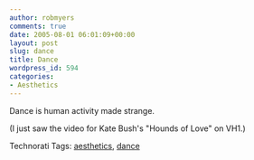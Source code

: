 ```yaml
---
author: robmyers
comments: true
date: 2005-08-01 06:01:09+00:00
layout: post
slug: dance
title: Dance
wordpress_id: 594
categories:
- Aesthetics
---
```


  
Dance is human activity made strange.  


  
(I just saw the video for Kate Bush's "Hounds of Love" on VH1.)  


  


Technorati Tags: [aesthetics](http://technorati.com/tag/aesthetics), [dance](http://technorati.com/tag/dance)

  


